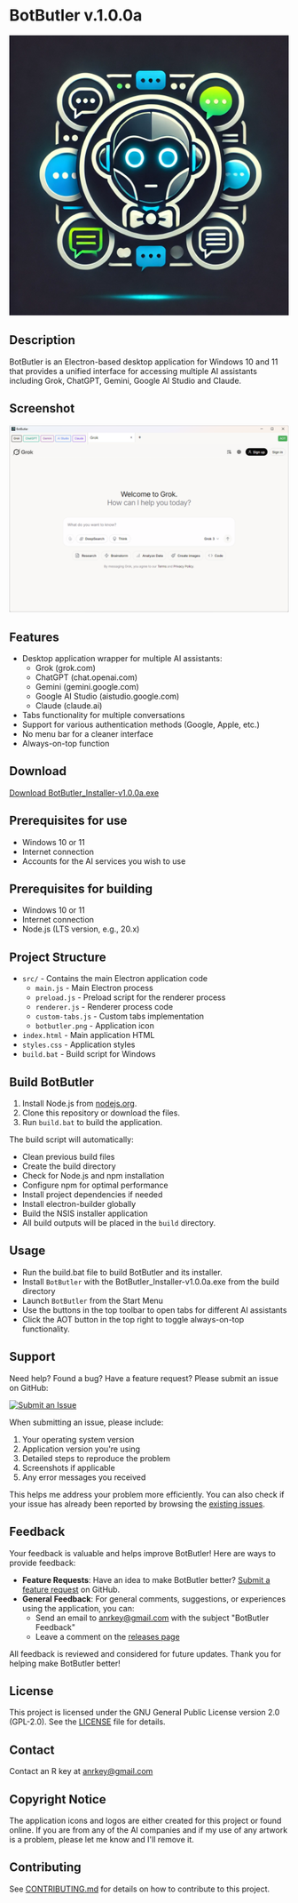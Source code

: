 # BotButler v.1.0.0a

![Screenshot](src/botbutler.png)

## Description
BotButler is an Electron-based desktop application for Windows 10 and 11 that provides a unified interface for accessing multiple AI assistants including Grok, ChatGPT, Gemini, Google AI Studio and Claude.

## Screenshot
![Screenshot](screenshot.png)

## Features
- Desktop application wrapper for multiple AI assistants:
  - Grok (grok.com)
  - ChatGPT (chat.openai.com)
  - Gemini (gemini.google.com)
  - Google AI Studio (aistudio.google.com)
  - Claude (claude.ai)
- Tabs functionality for multiple conversations
- Support for various authentication methods (Google, Apple, etc.)
- No menu bar for a cleaner interface
- Always-on-top function

## Download
[Download BotButler_Installer-v1.0.0a.exe](https://github.com/AnRkey/BotButler/releases/download/v1.0.0a/BotButler_Installer-v1.0.0a.exe)

## Prerequisites for use
- Windows 10 or 11
- Internet connection
- Accounts for the AI services you wish to use

## Prerequisites for building
- Windows 10 or 11
- Internet connection
- Node.js (LTS version, e.g., 20.x)

## Project Structure
- `src/` - Contains the main Electron application code
  - `main.js` - Main Electron process
  - `preload.js` - Preload script for the renderer process
  - `renderer.js` - Renderer process code
  - `custom-tabs.js` - Custom tabs implementation
  - `botbutler.png` - Application icon
- `index.html` - Main application HTML
- `styles.css` - Application styles
- `build.bat` - Build script for Windows

## Build BotButler
1. Install Node.js from [nodejs.org](https://nodejs.org/).
2. Clone this repository or download the files.
3. Run `build.bat` to build the application.

The build script will automatically:
- Clean previous build files
- Create the build directory
- Check for Node.js and npm installation
- Configure npm for optimal performance
- Install project dependencies if needed
- Install electron-builder globally
- Build the NSIS installer application
- All build outputs will be placed in the `build` directory.

## Usage
- Run the build.bat file to build BotButler and its installer.
- Install `BotButler` with the BotButler_Installer-v1.0.0a.exe from the build directory
- Launch `BotButler` from the Start Menu
- Use the buttons in the top toolbar to open tabs for different AI assistants
- Click the AOT button in the top right to toggle always-on-top functionality.

## Support
Need help? Found a bug? Have a feature request? Please submit an issue on GitHub:

[![Submit an Issue](https://img.shields.io/github/issues/AnRkey/BotButler?style=for-the-badge)](https://github.com/AnRkey/BotButler/issues/new/choose)

When submitting an issue, please include:
1. Your operating system version
2. Application version you're using
3. Detailed steps to reproduce the problem
4. Screenshots if applicable
5. Any error messages you received

This helps me address your problem more efficiently. You can also check if your issue has already been reported by browsing the [existing issues](https://github.com/AnRkey/BotButler/issues).

## Feedback
Your feedback is valuable and helps improve BotButler! Here are ways to provide feedback:

- **Feature Requests**: Have an idea to make BotButler better? [Submit a feature request](https://github.com/AnRkey/BotButler/issues/new?labels=enhancement&template=feature_request.md&title=%5BFEATURE%5D) on GitHub.
- **General Feedback**: For general comments, suggestions, or experiences using the application, you can:
  - Send an email to anrkey@gmail.com with the subject "BotButler Feedback"
  - Leave a comment on the [releases page](https://github.com/AnRkey/BotButler/releases)

All feedback is reviewed and considered for future updates. Thank you for helping make BotButler better!

## License
This project is licensed under the GNU General Public License version 2.0 (GPL-2.0). See the [LICENSE](LICENSE) file for details.

## Contact
Contact an R key at anrkey@gmail.com

## Copyright Notice
The application icons and logos are either created for this project or found online.
If you are from any of the AI companies and if my use of any artwork is a problem, please let me know and I'll remove it.

## Contributing
See [CONTRIBUTING.md](CONTRIBUTING.md) for details on how to contribute to this project.
